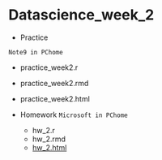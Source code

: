 # Datascience_week_2

- Practice

```Note9 in PChome```

  - practice_week2.r
  - practice_week2.rmd
  - practice_week2.html
 

- Homework
```Microsoft in PChome```
  - hw_2.r
  - hw_2.rmd
  - [hw_2.html](https://yitingpeng.github.io/datascience/week_2/hw_week2/hw_week2.html)
 
 


